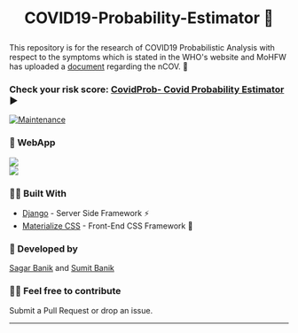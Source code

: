 # <p align="center">COVID19-Probability-Estimator 🦠<p>
This repository is for the research of COVID19 Probabilistic Analysis with respect to the symptoms which is stated in the WHO's website and 
MoHFW has uploaded a [document](https://www.mohfw.gov.in/pdf/FAQ.pdf) regarding the nCOV. 📜

### Check your risk score: [CovidProb- Covid Probability Estimator](https://covidpred.herokuapp.com/) ▶

[![Maintenance](https://img.shields.io/badge/Maintained%3F-yes-green.svg)](https://github.com/iSumitBanik/COVID19-Probability-Estimator/graphs/commit-activity)
### 🚀 WebApp 
![](https://raw.githubusercontent.com/iSumitBanik/COVID19-Probability-Estimator/master/static/img/1.png) <br>
![](https://raw.githubusercontent.com/iSumitBanik/COVID19-Probability-Estimator/master/static/img/2.png)

### ✍🏻 Built With
* [Django](https://docs.djangoproject.com/en/3.0/intro/tutorial01/) - Server Side Framework ⚡
* [Materialize CSS](materializecss.com) - Front-End CSS Framework 🎨

### 🌟 Developed by
[Sagar Banik](https://github.com/sagarbanik11) and [Sumit Banik](https://github.com/iSumitBanik) 

### 🤝🏻 Feel free to contribute
Submit a Pull Request or drop an issue.
_________________________________________________________________________________________________________________________________________
